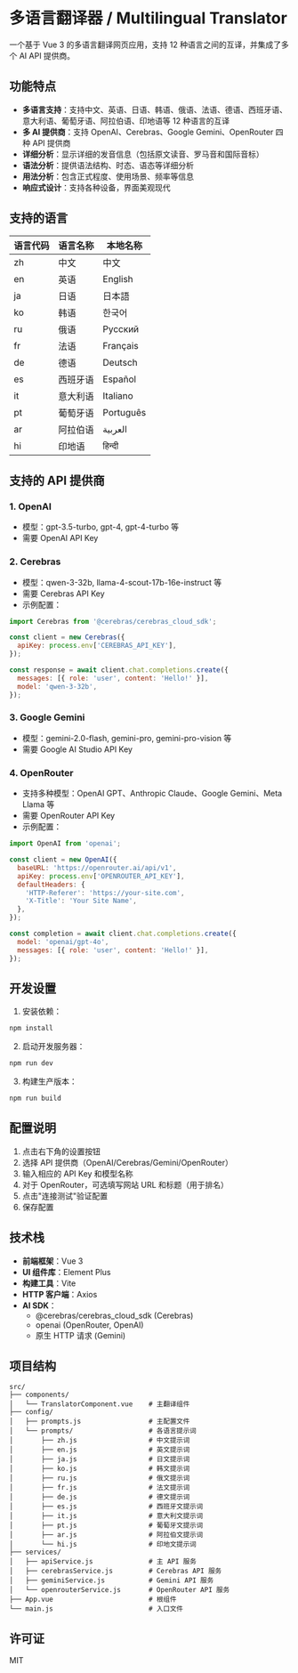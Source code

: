 # 多语言翻译器 / Multilingual Translator

一个基于 Vue 3 的多语言翻译网页应用，支持 12 种语言之间的互译，并集成了多个 AI API 提供商。

## 功能特点

- **多语言支持**：支持中文、英语、日语、韩语、俄语、法语、德语、西班牙语、意大利语、葡萄牙语、阿拉伯语、印地语等 12 种语言的互译
- **多 AI 提供商**：支持 OpenAI、Cerebras、Google Gemini、OpenRouter 四种 API 提供商
- **详细分析**：显示详细的发音信息（包括原文读音、罗马音和国际音标）
- **语法分析**：提供语法结构、时态、语态等详细分析
- **用法分析**：包含正式程度、使用场景、频率等信息
- **响应式设计**：支持各种设备，界面美观现代

## 支持的语言

| 语言代码 | 语言名称 | 本地名称 |
|---------|---------|---------|
| zh | 中文 | 中文 |
| en | 英语 | English |
| ja | 日语 | 日本語 |
| ko | 韩语 | 한국어 |
| ru | 俄语 | Русский |
| fr | 法语 | Français |
| de | 德语 | Deutsch |
| es | 西班牙语 | Español |
| it | 意大利语 | Italiano |
| pt | 葡萄牙语 | Português |
| ar | 阿拉伯语 | العربية |
| hi | 印地语 | हिन्दी |

## 支持的 API 提供商

### 1. OpenAI
- 模型：gpt-3.5-turbo, gpt-4, gpt-4-turbo 等
- 需要 OpenAI API Key

### 2. Cerebras
- 模型：qwen-3-32b, llama-4-scout-17b-16e-instruct 等
- 需要 Cerebras API Key
- 示例配置：
```javascript
import Cerebras from '@cerebras/cerebras_cloud_sdk';

const client = new Cerebras({
  apiKey: process.env['CEREBRAS_API_KEY'],
});

const response = await client.chat.completions.create({
  messages: [{ role: 'user', content: 'Hello!' }],
  model: 'qwen-3-32b',
});
```

### 3. Google Gemini
- 模型：gemini-2.0-flash, gemini-pro, gemini-pro-vision 等
- 需要 Google AI Studio API Key

### 4. OpenRouter
- 支持多种模型：OpenAI GPT、Anthropic Claude、Google Gemini、Meta Llama 等
- 需要 OpenRouter API Key
- 示例配置：
```javascript
import OpenAI from 'openai';

const client = new OpenAI({
  baseURL: 'https://openrouter.ai/api/v1',
  apiKey: process.env['OPENROUTER_API_KEY'],
  defaultHeaders: {
    'HTTP-Referer': 'https://your-site.com',
    'X-Title': 'Your Site Name',
  },
});

const completion = await client.chat.completions.create({
  model: 'openai/gpt-4o',
  messages: [{ role: 'user', content: 'Hello!' }],
});
```

## 开发设置

1. 安装依赖：
```bash
npm install
```

2. 启动开发服务器：
```bash
npm run dev
```

3. 构建生产版本：
```bash
npm run build
```

## 配置说明

1. 点击右下角的设置按钮
2. 选择 API 提供商（OpenAI/Cerebras/Gemini/OpenRouter）
3. 输入相应的 API Key 和模型名称
4. 对于 OpenRouter，可选填写网站 URL 和标题（用于排名）
5. 点击"连接测试"验证配置
6. 保存配置

## 技术栈

- **前端框架**：Vue 3
- **UI 组件库**：Element Plus
- **构建工具**：Vite
- **HTTP 客户端**：Axios
- **AI SDK**：
  - @cerebras/cerebras_cloud_sdk (Cerebras)
  - openai (OpenRouter, OpenAI)
  - 原生 HTTP 请求 (Gemini)

## 项目结构

```
src/
├── components/
│   └── TranslatorComponent.vue    # 主翻译组件
├── config/
│   ├── prompts.js                 # 主配置文件
│   └── prompts/                   # 各语言提示词
│       ├── zh.js                  # 中文提示词
│       ├── en.js                  # 英文提示词
│       ├── ja.js                  # 日文提示词
│       ├── ko.js                  # 韩文提示词
│       ├── ru.js                  # 俄文提示词
│       ├── fr.js                  # 法文提示词
│       ├── de.js                  # 德文提示词
│       ├── es.js                  # 西班牙文提示词
│       ├── it.js                  # 意大利文提示词
│       ├── pt.js                  # 葡萄牙文提示词
│       ├── ar.js                  # 阿拉伯文提示词
│       └── hi.js                  # 印地文提示词
├── services/
│   ├── apiService.js              # 主 API 服务
│   ├── cerebrasService.js         # Cerebras API 服务
│   ├── geminiService.js           # Gemini API 服务
│   └── openrouterService.js       # OpenRouter API 服务
├── App.vue                        # 根组件
└── main.js                        # 入口文件
```

## 许可证

MIT
